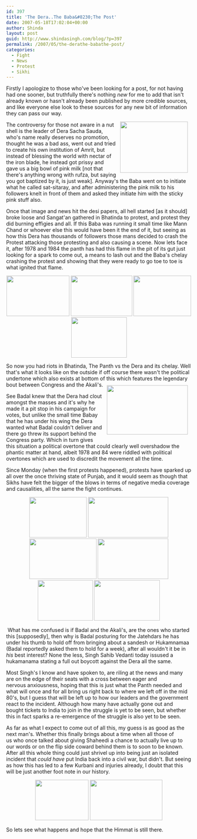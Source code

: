 ```yaml
---
id: 397
title: 'The Dera..The Baba&#8230;The Post'
date: 2007-05-18T17:02:04+00:00
author: Shinda
layout: post
guid: http://www.shindasingh.com/blog/?p=397
permalink: /2007/05/the-derathe-babathe-post/
categories:
  - Fight
  - News
  - Protest
  - Sikhi
---
```

Firstly I apologize to those who've been&nbsp;looking for a post, for not having had one sooner, but&nbsp;truthfully there's nothing _new_ for me to add that isn't already&nbsp;known or hasn't already been published&nbsp;by more credible sources, and like everyone else&nbsp;look to these sources for any new bit of information they can pass our way.

<a href="http://www.shindasingh.com/blog/wp-content/uploads/2007/05/WindowsLiveWriter/TheDera..TheBaba.ThePost_FC7B/3288_jameinsa%5B3%5D.jpg" atomicselection="true"><img style="border-top-width: 0px; border-left-width: 0px; border-bottom-width: 0px; margin: 0px 10px 10px; border-right-width: 0px" height="139" src="http://www.shindasingh.com/blog/wp-content/uploads/2007/05/WindowsLiveWriter/TheDera..TheBaba.ThePost_FC7B/3288_jameinsa_thumb%5B1%5D.jpg" width="184" align="right" border="0" /></a> The controversy for those not aware in a nut shell is the leader of Dera Sacha Sauda, who's name really deserves no promotion, thought he was a bad ass,&nbsp;went out and tried to create his own institution of Amrit, but instead of blessing the world with&nbsp;nectar of the iron blade, he instead got prissy and gave us a big bowl of pink milk [not that there's anything wrong with rufza, but saying you got baptized by it,&nbsp;is just weak]. Anyway's the Baba went on to initiate what he called sat-sitaray, and after administering the pink milk to his followers knelt in front of them and asked they initiate him with the sticky pink stuff also. 

Once that image and news hit the desi papers, all hell started [as it should] broke loose and Sangat'an&nbsp;gathered in Bhatinda to protest, and protest they did burning effigies and all. If this Baba was running it small time like Mann Chand or whoever else this would have been it the end of it, but&nbsp;seeing as how this Dera has thousands of followers those mans decided to crash the Protest attacking those protesting and also causing a scene. Now lets face it, after 1978 and 1984 the panth has had this&nbsp;flame in the pit of its gut just looking for a spark to come out, a means to lash out and the Baba's chelay crashing the protest and showing that they were ready to go toe to toe is what ignited that flame.

<p align="center">
  <a href="http://www.shindasingh.com/blog/wp-content/uploads/2007/05/WindowsLiveWriter/TheDera..TheBaba.ThePost_FC7B/1%5B5%5D.jpg" atomicselection="true"><img style="border-top-width: 0px; border-left-width: 0px; border-bottom-width: 0px; border-right-width: 0px" height="110" src="http://www.shindasingh.com/blog/wp-content/uploads/2007/05/WindowsLiveWriter/TheDera..TheBaba.ThePost_FC7B/1_thumb%5B3%5D.jpg" width="171" border="0" /></a> <a href="http://www.shindasingh.com/blog/wp-content/uploads/2007/05/WindowsLiveWriter/TheDera..TheBaba.ThePost_FC7B/dera1%5B4%5D.jpg" atomicselection="true"><img style="border-top-width: 0px; border-left-width: 0px; border-bottom-width: 0px; border-right-width: 0px" height="110" src="http://www.shindasingh.com/blog/wp-content/uploads/2007/05/WindowsLiveWriter/TheDera..TheBaba.ThePost_FC7B/dera1_thumb%5B2%5D.jpg" width="167" border="0" /></a> <a href="http://www.shindasingh.com/blog/wp-content/uploads/2007/05/WindowsLiveWriter/TheDera..TheBaba.ThePost_FC7B/dera2%5B9%5D.jpg" atomicselection="true"><img style="border-top-width: 0px; border-left-width: 0px; border-bottom-width: 0px; border-right-width: 0px" height="110" src="http://www.shindasingh.com/blog/wp-content/uploads/2007/05/WindowsLiveWriter/TheDera..TheBaba.ThePost_FC7B/dera2_thumb%5B7%5D.jpg" width="157" border="0" /></a> <a href="http://www.shindasingh.com/blog/wp-content/uploads/2007/05/WindowsLiveWriter/TheDera..TheBaba.ThePost_FC7B/4%5B2%5D.jpg" atomicselection="true"><img style="border-top-width: 0px; border-left-width: 0px; border-bottom-width: 0px; border-right-width: 0px" height="110" src="http://www.shindasingh.com/blog/wp-content/uploads/2007/05/WindowsLiveWriter/TheDera..TheBaba.ThePost_FC7B/4_thumb.jpg" width="151" border="0" /></a>
</p>

So now you had riots in Bhatinda, The Panth&nbsp;vs the&nbsp;Dera and its chelay. Well that's what it looks&nbsp;like on the outside if off course&nbsp;there wasn't&nbsp;the political undertone which also exists at bottom of this which features the legendary bout between Congress&nbsp;and the Akali's. <a href="http://www.shindasingh.com/blog/wp-content/uploads/2007/05/WindowsLiveWriter/TheDera..TheBaba.ThePost_FC7B/Badals_SachaSauda%5B3%5D.jpg" atomicselection="true"><img style="border-top-width: 0px; border-left-width: 0px; border-bottom-width: 0px; margin: 10px; border-right-width: 0px" height="134" src="http://www.shindasingh.com/blog/wp-content/uploads/2007/05/WindowsLiveWriter/TheDera..TheBaba.ThePost_FC7B/Badals_SachaSauda_thumb%5B1%5D.jpg" width="220" align="right" border="0" /></a> 

See Badal knew that the Dera had clout amongst the masses and it's why he made it a pit stop&nbsp;in his campaign for votes, but unlike the small time Babay that he has under his wing the Dera wanted what Badal couldn't deliver and there&nbsp;go threw its support behind the Congress party.&nbsp;Which in turn gives this situation a political overtone that could clearly well overshadow the phantic matter at hand, albeit 1978 and 84 were riddled with political overtones which are used to discredit&nbsp;the movement all the time. 

Since Monday (when the first protests happened), protests have sparked up all over the once thriving state of Punjab, and it would seem as though that Sikhs have felt the bigger of the blows in terms of negative media coverage and causalities, all the same the fight continues. 

<p align="center">
  <a href="http://www.shindasingh.com/blog/wp-content/uploads/2007/05/WindowsLiveWriter/TheDera..TheBaba.ThePost_FC7B/sabotalwandi%5B2%5D.jpg" atomicselection="true"><img style="border-top-width: 0px; border-left-width: 0px; border-bottom-width: 0px; border-right-width: 0px" height="110" src="http://www.shindasingh.com/blog/wp-content/uploads/2007/05/WindowsLiveWriter/TheDera..TheBaba.ThePost_FC7B/sabotalwandi_thumb.jpg" width="156" border="0" /></a> <a href="http://www.shindasingh.com/blog/wp-content/uploads/2007/05/WindowsLiveWriter/TheDera..TheBaba.ThePost_FC7B/sunam5%5B2%5D.jpg" atomicselection="true"><img style="border-top-width: 0px; border-left-width: 0px; border-bottom-width: 0px; border-right-width: 0px" height="110" src="http://www.shindasingh.com/blog/wp-content/uploads/2007/05/WindowsLiveWriter/TheDera..TheBaba.ThePost_FC7B/sunam5_thumb.jpg" width="218" border="0" /></a> <a href="http://www.shindasingh.com/blog/wp-content/uploads/2007/05/WindowsLiveWriter/TheDera..TheBaba.ThePost_FC7B/5%5B2%5D.jpg" atomicselection="true"><img style="border-top-width: 0px; border-left-width: 0px; border-bottom-width: 0px; border-right-width: 0px" height="110" src="http://www.shindasingh.com/blog/wp-content/uploads/2007/05/WindowsLiveWriter/TheDera..TheBaba.ThePost_FC7B/5_thumb.jpg" width="183" border="0" /></a> <a href="http://www.shindasingh.com/blog/wp-content/uploads/2007/05/WindowsLiveWriter/TheDera..TheBaba.ThePost_FC7B/8%5B2%5D.jpg" atomicselection="true"><img style="border-top-width: 0px; border-left-width: 0px; border-bottom-width: 0px; border-right-width: 0px" height="110" src="http://www.shindasingh.com/blog/wp-content/uploads/2007/05/WindowsLiveWriter/TheDera..TheBaba.ThePost_FC7B/8_thumb.jpg" width="192" border="0" /></a><a href="http://www.shindasingh.com/blog/wp-content/uploads/2007/05/WindowsLiveWriter/TheDera..TheBaba.ThePost_FC7B/patiala1%5B2%5D.jpg" atomicselection="true"><img style="border-right: 0px; border-top: 0px; border-left: 0px; border-bottom: 0px" height="110" src="http://www.shindasingh.com/blog/wp-content/uploads/2007/05/WindowsLiveWriter/TheDera..TheBaba.ThePost_FC7B/patiala1_thumb.jpg" width="150" border="0" /></a> <a href="http://www.shindasingh.com/blog/wp-content/uploads/2007/05/WindowsLiveWriter/TheDera..TheBaba.ThePost_FC7B/patiala%5B2%5D.jpg" atomicselection="true"><img style="border-right: 0px; border-top: 0px; border-left: 0px; border-bottom: 0px" height="110" src="http://www.shindasingh.com/blog/wp-content/uploads/2007/
05/WindowsLiveWriter/TheDera..TheBaba.ThePost_FC7B/patiala_thumb.jpg" width="179" border="0" /></a>
</p>

&nbsp;What has me confused is if Badal and the Akali's, are the ones who started this [supposedly], then why is Badal posturing for the Jatehdars he has under his thumb to hold off from bringing about a sandesh or Hukamnamaa (Badal reportedly asked them to hold for a week), after all wouldn't it be in _his_ best interest?&nbsp;None the less, Singh Sahib Vedanti today issused a hukamanama stating a full out boycott against the Dera all the same.

Most Singh's I know and have spoken to, are riling at the news and many are on the edge of their seats with a cross between eager and nervous&nbsp;anxiousness, hoping that this is just what the Panth needed and what will once and for all bring us right back to where we left off in the mid 80's, but I guess that will be left up to how our leaders and the government react to&nbsp;the incident. Although how many&nbsp;have actually gone out and bought tickets to India to join in the struggle is yet to be seen, but whether this in fact sparks a re-emergence of the struggle is also yet to be seen.

As far as what I expect to come out of all this, my guess is as good as the next man's. Whether this finally brings about a time when all those of us&nbsp;who once talked about giving Shaheedi a chance to actually live up to our words or&nbsp;on the flip side&nbsp;coward behind them is to soon to be known. After all this whole thing could just shrivel up into being just an isolated incident that _could have_ put India back into a civil war, but didn't. But seeing as how this has led to a few Kurbani and injuries already, I doubt that this will be just another foot note in our history.

<p align="center">
  <a href="http://www.shindasingh.com/blog/wp-content/uploads/2007/05/WindowsLiveWriter/TheDera..TheBaba.ThePost_FC7B/sunam2%5B2%5D.jpg" atomicselection="true"><img style="border-right: 0px; border-top: 0px; border-left: 0px; border-bottom: 0px" height="110" src="http://www.shindasingh.com/blog/wp-content/uploads/2007/05/WindowsLiveWriter/TheDera..TheBaba.ThePost_FC7B/sunam2_thumb.jpg" width="145" border="0" /></a> <a href="http://www.shindasingh.com/blog/wp-content/uploads/2007/05/WindowsLiveWriter/TheDera..TheBaba.ThePost_FC7B/sunam%5B2%5D.jpg" atomicselection="true"><img style="border-right: 0px; border-top: 0px; border-left: 0px; border-bottom: 0px" height="110" src="http://www.shindasingh.com/blog/wp-content/uploads/2007/05/WindowsLiveWriter/TheDera..TheBaba.ThePost_FC7B/sunam_thumb.jpg" width="197" border="0" /></a>
</p>

So lets see what happens and hope that the Himmat is still there.